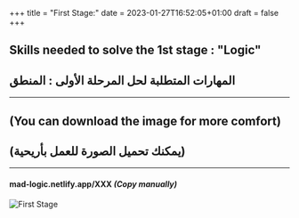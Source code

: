 +++
title = "First Stage:"
date = 2023-01-27T16:52:05+01:00
draft = false
+++
## Skills needed to solve the 1st stage : **"Logic"**
## المهارات المتطلبة لحل المرحلة الأولى : المنطق
_____________________________
## (You can download the image for more comfort)
## (يمكنك تحميل الصورة للعمل بأريحية)
>
_____________________________
#### mad-logic.netlify.app/XXX    _(Copy manually)_
>

![First Stage](/img/1.png)
